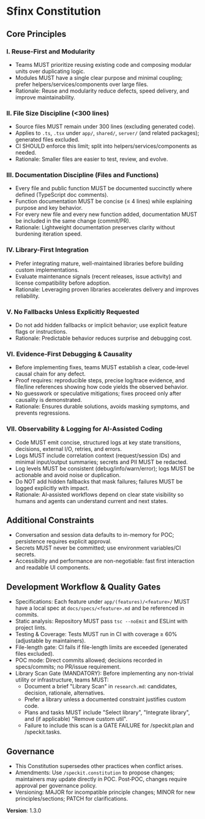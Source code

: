 # Sfinx Constitution

## Core Principles

### I. Reuse-First and Modularity
- Teams MUST prioritize reusing existing code and composing modular units over duplicating logic.
- Modules MUST have a single clear purpose and minimal coupling; prefer helpers/services/components over large files.
- Rationale: Reuse and modularity reduce defects, speed delivery, and improve maintainability.

### II. File Size Discipline (<300 lines)
- Source files MUST remain under 300 lines (excluding generated code).
- Applies to `.ts`, `.tsx` under `app/`, `shared/`, `server/` (and related packages); generated files excluded.
- CI SHOULD enforce this limit; split into helpers/services/components as needed.
- Rationale: Smaller files are easier to test, review, and evolve.

### III. Documentation Discipline (Files and Functions)
- Every file and public function MUST be documented succinctly where defined (TypeScript doc comments).
- Function documentation MUST be concise (≤ 4 lines) while explaining purpose and key behavior.
- For every new file and every new function added, documentation MUST be included in the same change (commit/PR).
- Rationale: Lightweight documentation preserves clarity without burdening iteration speed.

### IV. Library-First Integration
- Prefer integrating mature, well-maintained libraries before building custom implementations.
- Evaluate maintenance signals (recent releases, issue activity) and license compatibility before adoption.
- Rationale: Leveraging proven libraries accelerates delivery and improves reliability.

### V. No Fallbacks Unless Explicitly Requested
- Do not add hidden fallbacks or implicit behavior; use explicit feature flags or instructions.
- Rationale: Predictable behavior reduces surprise and debugging cost.

### VI. Evidence‑First Debugging & Causality
- Before implementing fixes, teams MUST establish a clear, code‑level causal chain for any defect.
- Proof requires: reproducible steps, precise log/trace evidence, and file/line references showing how code yields the observed behavior.
- No guesswork or speculative mitigations; fixes proceed only after causality is demonstrated.
- Rationale: Ensures durable solutions, avoids masking symptoms, and prevents regressions.

### VII. Observability & Logging for AI‑Assisted Coding
- Code MUST emit concise, structured logs at key state transitions, decisions, external I/O, retries, and errors.
- Logs MUST include correlation context (request/session IDs) and minimal input/output summaries; secrets and PII MUST be redacted.
- Log levels MUST be consistent (debug/info/warn/error); logs MUST be actionable and avoid noise or duplication.
- Do NOT add hidden fallbacks that mask failures; failures MUST be logged explicitly with impact.
- Rationale: AI‑assisted workflows depend on clear state visibility so humans and agents can understand current and next states.

## Additional Constraints
- Conversation and session data defaults to in-memory for POC; persistence requires explicit approval.
- Secrets MUST never be committed; use environment variables/CI secrets.
- Accessibility and performance are non-negotiable: fast first interaction and readable UI components.

## Development Workflow & Quality Gates
- Specifications: Each feature under `app/(features)/<feature>/` MUST have a local spec at `docs/specs/<feature>.md` and be referenced in commits.
- Static analysis: Repository MUST pass `tsc --noEmit` and ESLint with project lints.
- Testing & Coverage: Tests MUST run in CI with coverage ≥ 60% (adjustable by maintainers).
- File-length gate: CI fails if file-length limits are exceeded (generated files excluded).
- POC mode: Direct commits allowed; decisions recorded in specs/commits; no PR/issue requirement.
- Library Scan Gate (MANDATORY): Before implementing any non-trivial utility or infrastructure, teams MUST:
  - Document a brief "Library Scan" in `research.md`: candidates, decision, rationale, alternatives.
  - Prefer a library unless a documented constraint justifies custom code.
  - Plans and tasks MUST include "Select library", "Integrate library", and (if applicable) "Remove custom util".
  - Failure to include this scan is a GATE FAILURE for /speckit.plan and /speckit.tasks.

## Governance
- This Constitution supersedes other practices when conflict arises.
- Amendments: Use `/speckit.constitution` to propose changes; maintainers may update directly in POC. Post‑POC, changes require approval per governance policy.
- Versioning: MAJOR for incompatible principle changes; MINOR for new principles/sections; PATCH for clarifications.

**Version**: 1.3.0
